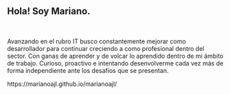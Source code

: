 <!-- <h1 font-size=50px>marianoajl</h1> <img align=right width=400px height=auto src="http://marianoajl.com.ar/assets/images/marianoajl.png"> -->
<!-- <br>
<br>
<br>
<br> -->
<h2>Hola! Soy Mariano.</h2>
<br>
<p>
Avanzando en el rubro IT busco constantemente mejorar como desarrollador para continuar creciendo a como profesional dentro del sector. Con ganas de aprender y de volcar lo aprendido dentro de mi ámbito de trabajo. Curioso, proactivo e intentando desenvolverme cada vez más de forma independiente ante los desafíos que se presentan.
</p>
<!-- <h3>Estoy estudiando programación y te invito a que vayas viendo mis avances en este gran mundo.</h3> -->
https://marianoajl.github.io/marianoajl/


